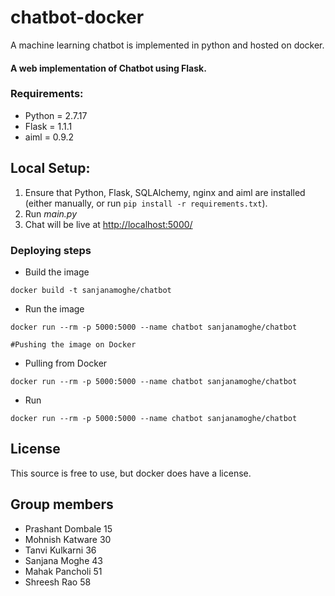 # chatbot-docker
A machine learning chatbot is implemented in python and hosted on docker.

#### A web implementation of Chatbot using Flask.

### Requirements:
* Python = 2.7.17
* Flask = 1.1.1
* aiml = 0.9.2

## Local Setup:
 1. Ensure that Python, Flask, SQLAlchemy, nginx and aiml are installed (either manually, or run `pip install -r requirements.txt`).
 2. Run *main.py*
 3. Chat will be live at [http://localhost:5000/](http://localhost:5000/)

### Deploying steps
* Build the image
```
docker build -t sanjanamoghe/chatbot
```
* Run the image
```
docker run --rm -p 5000:5000 --name chatbot sanjanamoghe/chatbot

#Pushing the image on Docker
```

* Pulling from Docker
```
docker run --rm -p 5000:5000 --name chatbot sanjanamoghe/chatbot
```

* Run
```
docker run --rm -p 5000:5000 --name chatbot sanjanamoghe/chatbot
```

## License
This source is free to use, but docker does have a license.



## Group members
- Prashant Dombale 15
- Mohnish Katware 30 
- Tanvi Kulkarni 36
- Sanjana Moghe 43
- Mahak Pancholi 51
- Shreesh Rao 58
